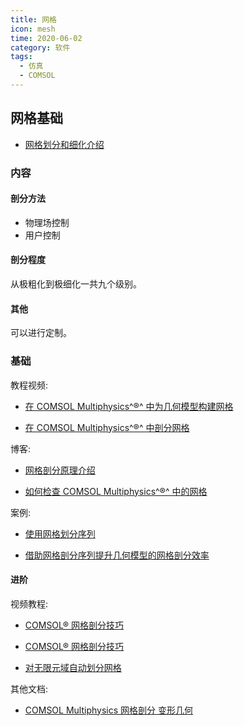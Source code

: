 ```yaml
---
title: 网格
icon: mesh
time: 2020-06-02
category: 软件
tags:
  - 仿真
  - COMSOL
---
```


## 网格基础

- [网格划分和细化介绍](intro.md)

### 内容

#### 剖分方法

- 物理场控制
- 用户控制

#### 剖分程度

从极粗化到极细化一共九个级别。

#### 其他

可以进行定制。

### 基础

教程视频:

- [在 COMSOL Multiphysics^®^ 中为几何模型构建网格](https://cn.comsol.com/video/building-the-mesh-for-a-model-geometry-in-comsol-multiphysics)

- [在 COMSOL Multiphysics^®^ 中剖分网格](https://cn.comsol.com/video/meshing-in-comsol-multiphysics-tutorial-cn)

博客:

- [网格剖分原理介绍](https://cn.comsol.com/blogs/improved-capabilities-for-meshing-with-tetrahedral-elements/)

- [如何检查 COMSOL Multiphysics^®^ 中的网格](https://cn.comsol.com/blogs/how-to-inspect-your-mesh-in-comsol-multiphysics/)

案例:

- [使用网格划分序列](https://cn.comsol.com/model/using-meshing-sequences-13869)

- [借助网格剖分序列提升几何模型的网格剖分效率](https://cn.comsol.com/blogs/efficiently-mesh-your-model-geometry-with-meshing-sequences/)

#### 进阶

视频教程:

- [COMSOL® 网格剖分技巧](https://cn.comsol.com/video/meshing-techniques-in-comsol-multiphysics-webinar-cn)

- [COMSOL® 网格剖分技巧](https://cn.comsol.com/video/meshing-tips-comsol-multiphysics)

- [对无限元域自动划分网格](https://cn.comsol.com/video/automated-meshing-infinite-element-domains)

其他文档:

- [COMSOL Multiphysics 网格剖分 变形几何](https://wenku.baidu.com/view/8d2eebe4eff9aef8941e06fe.html)
